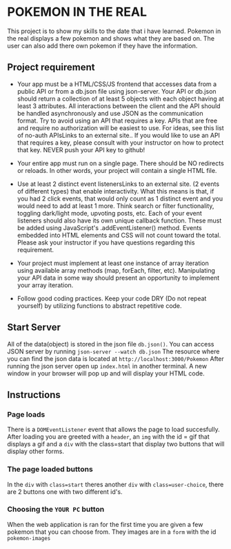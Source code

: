 # POKEMON IN THE REAL

This project is to show my skills to the date that i have learned.
Pokemon in the real displays a few pokemon and shows what they are based on.
The user can also add there own pokemon if they have the information.

## Project requirement

- Your app must be a HTML/CSS/JS frontend that accesses data from a public API or from a db.json file using json-server. Your API or db.json should return a collection of at least 5 objects with each object having at least 3 attributes. All interactions between the client and the API should be handled asynchronously and use JSON as the communication format. Try to avoid using an API that requires a key. APIs that are free and require no authorization will be easiest to use. For ideas, see this list of no-auth APIsLinks to an external site.. If you would like to use an API that requires a key, please consult with your instructor on how to protect that key. NEVER push your API key to github!

- Your entire app must run on a single page. There should be NO redirects or reloads. In other words, your project will contain a single HTML file.

- Use at least 2 distinct event listenersLinks to an external site. (2 events of different types) that enable interactivity. What this means is that, if you had 2 click events, that would only count as 1 distinct event and you would need to add at least 1 more. Think search or filter functionality, toggling dark/light mode, upvoting posts, etc. Each of your event listeners should also have its own unique callback function. These must be added using JavaScript's .addEventListener() method. Events embedded into HTML elements and CSS will not count toward the total. Please ask your instructor if you have questions regarding this requirement.

- Your project must implement at least one instance of array iteration using available array methods (map, forEach, filter, etc). Manipulating your API data in some way should present an opportunity to implement your array iteration.

- Follow good coding practices. Keep your code DRY (Do not repeat yourself) by utilizing functions to abstract repetitive code.

## Start Server

All of the data(object) is stored in the json file `db.json()`. You can access JSON server by running `json-server --watch db.json`
The resource where you can find the json data is located at `http://localhost:3000/Pokemon`
After running the json server open up `index.html` in another terminal. A new window in your browser will pop up and will display your HTML code. 

## Instructions 

### Page loads

There is a `DOMEventListener` event that allows the page to load succesfully. After loading you are greeted with a `header`, an `img` with the id = gif that displays a gif and a `div` with the class=start that display two buttons that will display other forms.

### The page loaded buttons

In the `div` with `class=start` theres another `div` with `class=user-choice`, there are 2 buttons one with two different id's. 

### Choosing the `YOUR PC` button

When the web application is ran for the first time you are given a few pokemon that you can choose from. They images are in a `form` with the id `pokemon-images` 